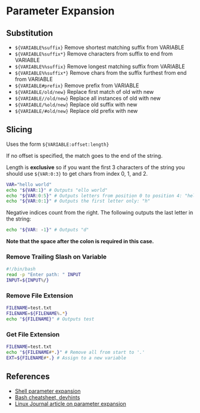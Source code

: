 # Parameter Expansion

Substitution
------------
* `${VARIABLE%suffix}` Remove shortest matching suffix from VARIABLE
* `${VARIABLE%suffix*}` Remove characters from suffix to end from VARIABLE
* `${VARIABLE%%suffix}` Remove longest matching suffix from VARIABLE
* `${VARIABLE%%suffix*}` Remove chars from the suffix furthest from end from VARIABLE
* `${VARIABLE#prefix}` Remove prefix from VARIABLE
* `${VARIABLE/old/new}` Replace first match of old with new
* `${VARIABLE//old/new}` Replace all instances of old with new
* `${VARIABLE/%old/new}` Replace old suffix with new
* `${VARIABLE/#old/new}` Replace old prefix with new

Slicing
-------
Uses the form `${VARIABLE:offset:length}`

If no offset is specified, the match goes to the end of the string.

Length is **exclusive** so if you want the first 3 characters of the string you should use `${VAR:0:3}` to get chars from index 0, 1, and 2.

```bash
VAR="hello world"
echo "${VAR:1}" # Outputs "ello world"
echo "${VAR:0:5}" # Outputs letters from position 0 to position 4: "hello"
echo "${VAR:0:1}" # Outputs the first letter only: "h"
```

Negative indices count from the right. The following outputs the last letter in the string:

```bash
echo "${VAR: -1}" # Outputs "d"
```
__Note that the space after the colon is required in this case.__

### Remove Trailing Slash on Variable
```bash
#!/bin/bash
read -p "Enter path: " INPUT
INPUT=${INPUT%/}
```

### Remove File Extension
```bash
FILENAME=test.txt
FILENAME=${FILENAME%.*}
echo "${FILENAME}" # Outputs test
```

### Get File Extension
```bash
FILENAME=test.txt
echo "${FILENAME#*.}" # Remove all from start to '.'
EXT=${FILENAME#*.} # Assign to a new variable
```


References
----------
* [Shell parameter expansion][2]
* [Bash cheatsheet, devhints][1]
* [Linux Journal article on parameter expansion][3]

[1]: https://devhints.io/bash
[2]: https://www.gnu.org/software/bash/manual/html_node/Shell-Parameter-Expansion.html
[3]: https://www.linuxjournal.com/content/bash-parameter-expansion
